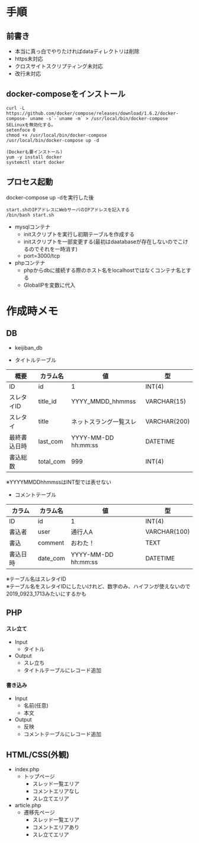 # 手順
## 前書き

- 本当に真っ白でやりたければdataディレクトリは削除  
- https未対応
- クロスサイトスクリプティング未対応
- 改行未対応
## docker-composeをインストール
```
curl -L https://github.com/docker/compose/releases/download/1.6.2/docker-compose-`uname -s`-`uname -m` > /usr/local/bin/docker-compose
SELinuxを無効化する。
setenfoce 0
chmod +x /usr/local/bin/docker-compose
/usr/local/bin/docker-compose up -d

(Dockerも要インストール)
yum -y install docker
systemctl start docker
```
## プロセス起動
docker-compose up -dを実行した後
```
start.shのIPアドレスにWebサーバのIPアドレスを記入する
/bin/bash start.sh
```

- mysqlコンテナ
	- initスクリプトを実行し初期テーブルを作成する
	- initスクリプトを一部変更する(最初はdaatabaseが存在しないのでこけるのでそれを一時消す)
	- port=3000/tcp
- phpコンテナ
	- phpからdbに接続する際のホスト名をlocalhostではなくコンテナ名とする
	- GlobalIPを変数に代入

# 作成時メモ
## DB

- keijiban_db

- タイトルテーブル  

|概要|カラム名|値|型|
|---|---|---|---|
|ID|id|1|INT(4)|
|スレタイID|title_id|YYYY_MMDD_hhmmss|VARCHAR(15)|
|スレタイ|title|ネットスラング一覧スレ|VARCHAR(200)|
|最終書込日時|last_com|YYYY-MM-DD hh:mm:ss|DATETIME|
|書込総数|total_com|999|INT(4)|

※YYYYMMDDhhmmssはINT型では表せない

- コメントテーブル  

|カラム|カラム名|値|型|
|---|---|---|---|
|ID|id|1|INT(4)|
|書込者|user|通行人A|VARCHAR(100)|
|書込|comment|おわた！|TEXT|
|書込日時|date_com|YYYY-MM-DD hh:mm:ss|DATETIME|

※テーブル名はスレタイID   
※テーブル名をスレタイIDにしたいけれど、数字のみ、ハイフンが使えないので2019_0923_1713みたいにするかも

## PHP

#### スレ立て

- Input
	- タイトル
- Output
	- スレ立ち
	- タイトルテーブルにレコード追加

#### 書き込み

- Input
	- 名前(任意)
	- 本文
- Output
	- 反映
	- コメントテーブルにレコード追加

## HTML/CSS(外観)

- index.php
	- トップページ
		- スレッド一覧エリア
		- コメントエリアなし
		- スレ立てエリア
- article.php
	- 遷移先ページ
		- スレッド一覧エリア
		- コメントエリアあり
		- スレ立てエリア
